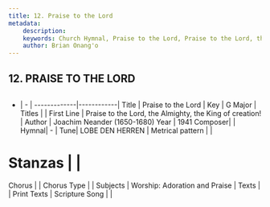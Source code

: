 ```yaml
---
title: 12. Praise to the Lord
metadata:
    description: 
    keywords: Church Hymnal, Praise to the Lord, Praise to the Lord, the Almighty, the King of creation!, 
    author: Brian Onang'o
---
```



## 12. PRAISE TO THE LORD

```txt

```

- |   -  |
-------------|------------|
Title | Praise to the Lord |
Key | G Major |
Titles |  |
First Line | Praise to the Lord, the Almighty, the King of creation! |
Author | Joachim Neander (1650-1680)
Year | 1941
Composer|  |
Hymnal|  - |
Tune| LOBE DEN HERREN |
Metrical pattern | |
# Stanzas |  |
Chorus |  |
Chorus Type |  |
Subjects | Worship: Adoration and Praise |
Texts |  |
Print Texts | 
Scripture Song |  |
  

